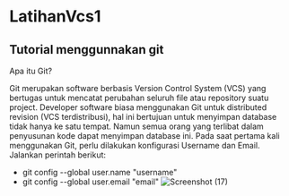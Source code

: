 # LatihanVcs1
## Tutorial menggunnakan git
Apa itu Git?

Git merupakan software berbasis Version Control System (VCS) yang bertugas untuk mencatat perubahan seluruh file atau repository suatu project. Developer software biasa menggunakan Git untuk distributed revision (VCS terdistribusi), hal ini bertujuan untuk menyimpan database tidak hanya ke satu tempat. Namun semua orang yang terlibat dalam penyusunan kode dapat menyimpan database ini.
Pada saat pertama kali menggunakan Git, perlu dilakukan konfigurasi Username dan Email. Jalankan perintah berikut:

- git config --global user.name "username" 
- git config --global user.email "email"
![Screenshot (17)](https://user-images.githubusercontent.com/92367765/137684106-a9f87253-d38e-4ad4-95ed-dbfef8516653.png)


